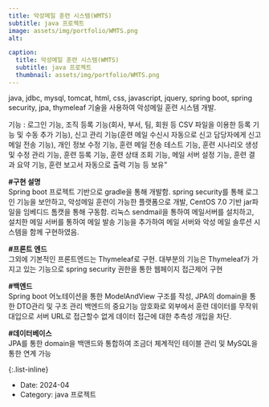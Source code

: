 ```yaml
---
title: 악성메일 훈련 시스템(WMTS)
subtitle: java 프로젝트
image: assets/img/portfolio/WMTS.png
alt: 

caption:
  title: 악성메일 훈련 시스템(WMTS)
  subtitle: java 프로젝트
  thumbnail: assets/img/portfolio/WMTS.png
---
```


java, jdbc, mysql, tomcat, html, css, javascript, jquery, spring boot, spring security, jpa, thymeleaf 기술을 사용하여 악성메일 훈련 시스템 개발.
<br>

기능 : 로그인 기능, 조직 등록 기능(회사, 부서, 팀, 회원 등 CSV 파일을 이용한 등록 기능 및 수동 추가 기능), 신고 관리 기능(훈련 메일 수신시 자동으로 신고 담당자에게 신고 메일 전송 기능),
개인 정보 수정 기능, 훈련 메일 전송 테스트 기능, 훈련 시나리오 생성 및 수정 관리 기능, 훈련 등록 기능, 훈련 상태 조회 기능, 메일 서버 설정 기능, 훈련 결과 요약 기능, 훈련 보고서 자동으로 출력 기능 등 보유"


<B>#구현 설명</B><br>Spring boot 프로젝트 기반으로 gradle을 통해 개발함.
spring security를 통해 로그인 기능을 보안하고, 악성메일 훈련이 가능한 플랫폼으로 개발, CentOS 7.0 기반 jar파일을 임베디드 톰캣을 통해 구동함.
리눅스 sendmail을 통하여 메일서버를 설치하고, 설치한 메일 서버를 통하여 메일 발송 기능을 추가하여 메일 서버와 악성 메일 솔루션 시스템을 함께 구현하였음.



<B>#프론트 엔드</B><br>
그외에 기본적인 프론트엔드는 Thymeleaf로 구현. 대부분의 기능은 Thymeleaf가 가지고 있는 기능으로 spring security 권한을 통한 웹페이지 접근제어 구현


<B>#백엔드</B><br>
Spring boot 어노테이션을 통한 ModelAndView 구조를 작성, JPA의 domain을 통한 DTO관리 및 구조 관리
백엔드의 중요기능 암호화로 외부에서 훈련 데이터를 무작위 대입으로 서버 URL로 접근할수 없게 데이터 접근에 대한 추측성 개입을 차단. 


<B>#데이터베이스</B><br>
JPA를 통한 domain을 백앤드와 통합하여 조금더 체계적인 테이블 관리 및 MySQL을 통한 연계 가능



{:.list-inline}

- Date: 2024-04
- Category: java 프로젝트


